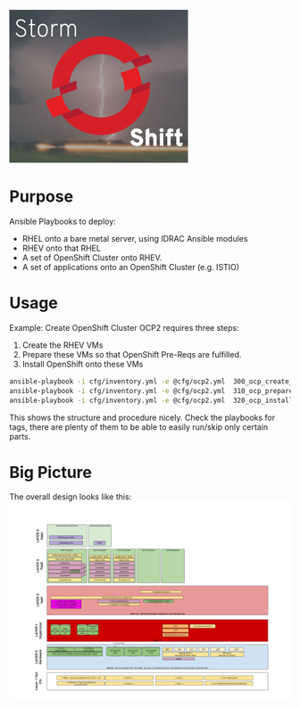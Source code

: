 ![logo](docs/StormShift.png)

# Purpose
Ansible Playbooks to deploy:
- RHEL onto a bare metal server, using IDRAC Ansible modules
- RHEV onto that RHEL
- A set of OpenShift Cluster onto RHEV.
- A set of applications onto an OpenShift Cluster (e.g. ISTIO)

# Usage
Example:
Create OpenShift Cluster OCP2 requires three steps:
1. Create the RHEV VMs
1. Prepare these VMs so that OpenShift Pre-Reqs are fulfilled.
1. Install OpenShift onto these VMs

```bash
ansible-playbook -i cfg/inventory.yml -e @cfg/ocp2.yml  300_ocp_create_nodes.yml  
ansible-playbook -i cfg/inventory.yml -e @cfg/ocp2.yml  310_ocp_prepare_nodes.yml  
ansible-playbook -i cfg/inventory.yml -e @cfg/ocp2.yml  320_ocp_install_nodes.yml  
```
This shows the structure and procedure nicely. Check the playbooks for tags, there are plenty of them to be able to easily run/skip only certain parts.


# Big Picture
The overall design looks like this:
![logo](docs/StormshiftDesign.png)
